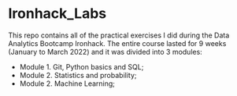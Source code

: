 # Ironhack_Labs

This repo contains all of the practical exercises I did during the Data Analytics Bootcamp Ironhack. The entire course lasted for 9 weeks (January to March 2022) and it  was divided into 3 modules:

- Module 1. Git, Python basics and SQL;
- Module 2. Statistics and probability;
- Module 2. Machine Learning;

